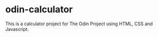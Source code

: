 # odin-calculator

This is a calculator project for The Odin Project using HTML, CSS and Javascript.